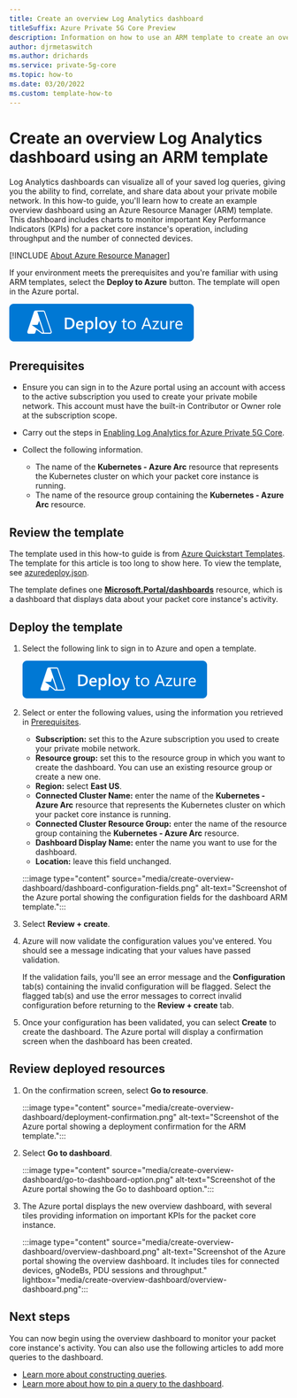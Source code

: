 ```yaml
---
title: Create an overview Log Analytics dashboard
titleSuffix: Azure Private 5G Core Preview
description: Information on how to use an ARM template to create an overview Log Analytics dashboard you can use to monitor a packet core instance.
author: djrmetaswitch
ms.author: drichards
ms.service: private-5g-core
ms.topic: how-to
ms.date: 03/20/2022
ms.custom: template-how-to 
---
```


# Create an overview Log Analytics dashboard using an ARM template

Log Analytics dashboards can visualize all of your saved log queries, giving you the ability to find, correlate, and share data about your private mobile network. In this how-to guide, you'll learn how to create an example overview dashboard using an Azure Resource Manager (ARM) template. This dashboard includes charts to monitor important Key Performance Indicators (KPIs) for a packet core instance's operation, including throughput and the number of connected devices.

[!INCLUDE [About Azure Resource Manager](../../includes/resource-manager-quickstart-introduction.md)]

If your environment meets the prerequisites and you're familiar with using ARM templates, select the **Deploy to Azure** button. The template will open in the Azure portal.

[![Deploy to Azure.](../media/template-deployments/deploy-to-azure.svg)](https://portal.azure.com/#create/Microsoft.Template/uri/https%3A%2F%2Fraw.githubusercontent.com%2FAzure%2Fazure-quickstart-templates%2Fmaster%2Fquickstarts%2Fmicrosoft.mobilenetwork%2Fmobilenetwork-create-dashboard%2Fazuredeploy.json)

## Prerequisites

- Ensure you can sign in to the Azure portal using an account with access to the active subscription you used to create your private mobile network. This account must have the built-in Contributor or Owner role at the subscription scope. <!-- Need to confirm whether these access requirements are correct. -->
- Carry out the steps in [Enabling Log Analytics for Azure Private 5G Core](enable-log-analytics-for-private-5g-core.md).
- Collect the following information.

  - The name of the **Kubernetes - Azure Arc** resource that represents the Kubernetes cluster on which your packet core instance is running.
  - The name of the resource group containing the **Kubernetes - Azure Arc** resource.

## Review the template

<!--
Need to confirm whether the following link is correct.
-->

The template used in this how-to guide is from [Azure Quickstart Templates](https://azure.microsoft.com/resources/templates/mobilenetwork-create-dashboard). The template for this article is too long to show here. To view the template, see [azuredeploy.json](https://raw.githubusercontent.com/Azure/azure-quickstart-templates/master/quickstarts/microsoft.mobilenetwork/mobilenetwork-create-dashboard/azuredeploy.json).

The template defines one [**Microsoft.Portal/dashboards**](/azure/templates/microsoft.portal/dashboards) resource, which is a dashboard that displays data about your packet core instance's activity.

## Deploy the template

1. Select the following link to sign in to Azure and open a template.

    [![Deploy to Azure.](../media/template-deployments/deploy-to-azure.svg)](https://portal.azure.com/#create/Microsoft.Template/uri/https%3A%2F%2Fraw.githubusercontent.com%2FAzure%2Fazure-quickstart-templates%2Fmaster%2Fquickstarts%2Fmicrosoft.mobilenetwork%2Fmobilenetwork-create-dashboard%2Fazuredeploy.json)

1. Select or enter the following values, using the information you retrieved in [Prerequisites](#prerequisites).

    - **Subscription:** set this to the Azure subscription you used to create your private mobile network.
    - **Resource group:** set this to the resource group in which you want to create the dashboard. You can use an existing resource group or create a new one.
    - **Region:** select **East US**.
    - **Connected Cluster Name:** enter the name of the **Kubernetes - Azure Arc** resource that represents the Kubernetes cluster on which your packet core instance is running.
    - **Connected Cluster Resource Group:** enter the name of the resource group containing the **Kubernetes - Azure Arc** resource.
    - **Dashboard Display Name:** enter the name you want to use for the dashboard.
    - **Location:** leave this field unchanged.
     
    :::image type="content" source="media/create-overview-dashboard/dashboard-configuration-fields.png" alt-text="Screenshot of the Azure portal showing the configuration fields for the dashboard ARM template.":::

1. Select **Review + create**.
1. Azure will now validate the configuration values you've entered. You should see a message indicating that your values have passed validation.

     If the validation fails, you'll see an error message and the **Configuration** tab(s) containing the invalid configuration will be flagged. Select the flagged tab(s) and use the error messages to correct invalid configuration before returning to the **Review + create** tab.

1. Once your configuration has been validated, you can select **Create** to create the dashboard. The Azure portal will display a confirmation screen when the dashboard has been created. 

## Review deployed resources

1. On the confirmation screen, select **Go to resource**.

    :::image type="content" source="media/create-overview-dashboard/deployment-confirmation.png" alt-text="Screenshot of the Azure portal showing a deployment confirmation for the ARM template.":::

1. Select **Go to dashboard**.

    :::image type="content" source="media/create-overview-dashboard/go-to-dashboard-option.png" alt-text="Screenshot of the Azure portal showing the Go to dashboard option.":::

1. The Azure portal displays the new overview dashboard, with several tiles providing information on important KPIs for the packet core instance.

    :::image type="content" source="media/create-overview-dashboard/overview-dashboard.png" alt-text="Screenshot of the Azure portal showing the overview dashboard. It includes tiles for connected devices, gNodeBs, PDU sessions and throughput." lightbox="media/create-overview-dashboard/overview-dashboard.png":::

## Next steps

You can now begin using the overview dashboard to monitor your packet core instance's activity. You can also use the following articles to add more queries to the dashboard. 

- [Learn more about constructing queries](monitor-private-5g-core-with-log-analytics.md#construct-queries).
- [Learn more about how to pin a query to the dashboard](../azure-monitor/visualize/tutorial-logs-dashboards.md#visualize-a-log-query).
